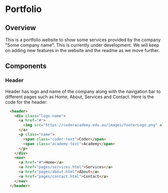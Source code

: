 # Portfolio

## Overview
This is a portfolio website to show some services provided by the company "Some company name". This is currently under development. We will keep on adding new features in the website and the readme as we move further.

## Components

### Header
Header has logo and name of the company along with the navigation bar to different pages such as Home, About, Services and Contact. Here is the code for the header:
```html
  <header>
    <div class="logo-name">
      <a href="#">
        <img src="https://coderacademy.edu.au/images/footerLogo.png" alt="CA Logo">
      </a>
      <p class="name">
        <span class="coder-text">Coder</span>
        <span class="academy-text">Academy</span>
      </p>
    </div>
    <nav>
      <a href="#">Home</a>
      <a href="pages/services.html">Services</a>
      <a href="pages/about.html">About</a>
      <a href="pages/contact.html">Contact</a>
    </nav>
  </header>
```